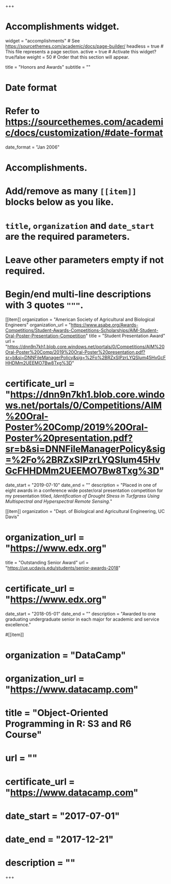 +++
# Accomplishments widget.
widget = "accomplishments"  # See https://sourcethemes.com/academic/docs/page-builder/
headless = true  # This file represents a page section.
active = true  # Activate this widget? true/false
weight = 50  # Order that this section will appear.

title = "Honors and Awards"
subtitle = ""

# Date format
#   Refer to https://sourcethemes.com/academic/docs/customization/#date-format
date_format = "Jan 2006"

# Accomplishments.
#   Add/remove as many `[[item]]` blocks below as you like.
#   `title`, `organization` and `date_start` are the required parameters.
#   Leave other parameters empty if not required.
#   Begin/end multi-line descriptions with 3 quotes `"""`.

[[item]]
  organization = "American Society of Agricultural and Biological Engineers"
  organization_url = "https://www.asabe.org/Awards-Competitions/Student-Awards-Competitions-Scholarships/AIM-Student-Oral-Poster-Presentation-Competition"
  title = "Student Presentation Award"
  url = "https://dnn9n7kh1.blob.core.windows.net/portals/0/Competitions/AIM%20Oral-Poster%20Comp/2019%20Oral-Poster%20presentation.pdf?sr=b&si=DNNFileManagerPolicy&sig=%2Fo%2BRZxSIPzrLYQSlum45HvGcFHHDMm2UEEMO7Bw8Txg%3D"
  # certificate_url = "https://dnn9n7kh1.blob.core.windows.net/portals/0/Competitions/AIM%20Oral-Poster%20Comp/2019%20Oral-Poster%20presentation.pdf?sr=b&si=DNNFileManagerPolicy&sig=%2Fo%2BRZxSIPzrLYQSlum45HvGcFHHDMm2UEEMO7Bw8Txg%3D"
  date_start = "2019-07-10"
  date_end = ""
  description = "Placed in one of eight awards in a conference wide poster/oral presentation competition for my presentation titled, *Identification of Drought Stress in Turfgrass Using Multispectral and Hyperspectral Remote Sensing.*"

[[item]]
  organization = "Dept. of Biological and Agricultural Engineering, UC Davis"
#  organization_url = "https://www.edx.org"
  title = "Outstanding Senior Award"
  url = "https://ue.ucdavis.edu/students/senior-awards-2018"
# certificate_url = "https://www.edx.org"
  date_start = "2018-05-01"
  date_end = ""
  description = "Awarded to one graduating undergraduate senior in each major for academic and service excellence."
  
#[[item]]
#  organization = "DataCamp"
#  organization_url = "https://www.datacamp.com"
#  title = "Object-Oriented Programming in R: S3 and R6 Course"
#  url = ""
#  certificate_url = "https://www.datacamp.com"
#  date_start = "2017-07-01"
#  date_end = "2017-12-21"
#  description = ""

+++
